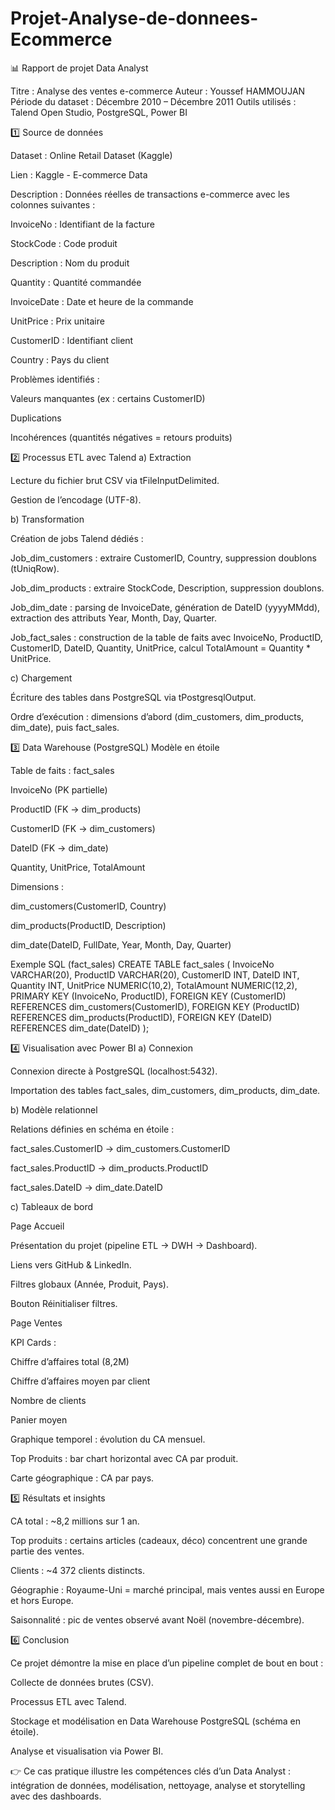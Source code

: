 # Projet-Analyse-de-donnees-Ecommerce

📊 Rapport de projet Data Analyst

Titre : Analyse des ventes e-commerce
Auteur : Youssef HAMMOUJAN
Période du dataset : Décembre 2010 – Décembre 2011
Outils utilisés : Talend Open Studio, PostgreSQL, Power BI

1️⃣ Source de données

Dataset : Online Retail Dataset (Kaggle)

Lien : Kaggle - E-commerce Data

Description : Données réelles de transactions e-commerce avec les colonnes suivantes :

InvoiceNo : Identifiant de la facture

StockCode : Code produit

Description : Nom du produit

Quantity : Quantité commandée

InvoiceDate : Date et heure de la commande

UnitPrice : Prix unitaire

CustomerID : Identifiant client

Country : Pays du client

Problèmes identifiés :

Valeurs manquantes (ex : certains CustomerID)

Duplications

Incohérences (quantités négatives = retours produits)

2️⃣ Processus ETL avec Talend
a) Extraction

Lecture du fichier brut CSV via tFileInputDelimited.

Gestion de l’encodage (UTF-8).

b) Transformation

Création de jobs Talend dédiés :

Job_dim_customers : extraire CustomerID, Country, suppression doublons (tUniqRow).

Job_dim_products : extraire StockCode, Description, suppression doublons.

Job_dim_date : parsing de InvoiceDate, génération de DateID (yyyyMMdd), extraction des attributs Year, Month, Day, Quarter.

Job_fact_sales : construction de la table de faits avec InvoiceNo, ProductID, CustomerID, DateID, Quantity, UnitPrice, calcul TotalAmount = Quantity * UnitPrice.

c) Chargement

Écriture des tables dans PostgreSQL via tPostgresqlOutput.

Ordre d’exécution : dimensions d’abord (dim_customers, dim_products, dim_date), puis fact_sales.

3️⃣ Data Warehouse (PostgreSQL)
Modèle en étoile

Table de faits : fact_sales

InvoiceNo (PK partielle)

ProductID (FK → dim_products)

CustomerID (FK → dim_customers)

DateID (FK → dim_date)

Quantity, UnitPrice, TotalAmount

Dimensions :

dim_customers(CustomerID, Country)

dim_products(ProductID, Description)

dim_date(DateID, FullDate, Year, Month, Day, Quarter)

Exemple SQL (fact_sales)
CREATE TABLE fact_sales (
    InvoiceNo VARCHAR(20),
    ProductID VARCHAR(20),
    CustomerID INT,
    DateID INT,
    Quantity INT,
    UnitPrice NUMERIC(10,2),
    TotalAmount NUMERIC(12,2),
    PRIMARY KEY (InvoiceNo, ProductID),
    FOREIGN KEY (CustomerID) REFERENCES dim_customers(CustomerID),
    FOREIGN KEY (ProductID) REFERENCES dim_products(ProductID),
    FOREIGN KEY (DateID) REFERENCES dim_date(DateID)
);

4️⃣ Visualisation avec Power BI
a) Connexion

Connexion directe à PostgreSQL (localhost:5432).

Importation des tables fact_sales, dim_customers, dim_products, dim_date.

b) Modèle relationnel

Relations définies en schéma en étoile :

fact_sales.CustomerID → dim_customers.CustomerID

fact_sales.ProductID → dim_products.ProductID

fact_sales.DateID → dim_date.DateID

c) Tableaux de bord

Page Accueil

Présentation du projet (pipeline ETL → DWH → Dashboard).

Liens vers GitHub & LinkedIn.

Filtres globaux (Année, Produit, Pays).

Bouton Réinitialiser filtres.

Page Ventes

KPI Cards :

Chiffre d’affaires total (8,2M)

Chiffre d’affaires moyen par client

Nombre de clients

Panier moyen

Graphique temporel : évolution du CA mensuel.

Top Produits : bar chart horizontal avec CA par produit.

Carte géographique : CA par pays.

5️⃣ Résultats et insights

CA total : ~8,2 millions sur 1 an.

Top produits : certains articles (cadeaux, déco) concentrent une grande partie des ventes.

Clients : ~4 372 clients distincts.

Géographie : Royaume-Uni = marché principal, mais ventes aussi en Europe et hors Europe.

Saisonnalité : pic de ventes observé avant Noël (novembre-décembre).

6️⃣ Conclusion

Ce projet démontre la mise en place d’un pipeline complet de bout en bout :

Collecte de données brutes (CSV).

Processus ETL avec Talend.

Stockage et modélisation en Data Warehouse PostgreSQL (schéma en étoile).

Analyse et visualisation via Power BI.

👉 Ce cas pratique illustre les compétences clés d’un Data Analyst : intégration de données, modélisation, nettoyage, analyse et storytelling avec des dashboards.
